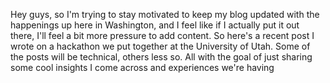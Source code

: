 Hey guys, so I'm trying to stay motivated to keep my blog updated with the happenings up here in Washington, and I feel like if I actually put it out there, I'll feel a bit more pressure to add content. So here's a recent post I wrote on a hackathon we put together at the University of Utah. Some of the posts will be technical, others less so. All with the goal of just sharing some cool insights I come across and experiences we're having